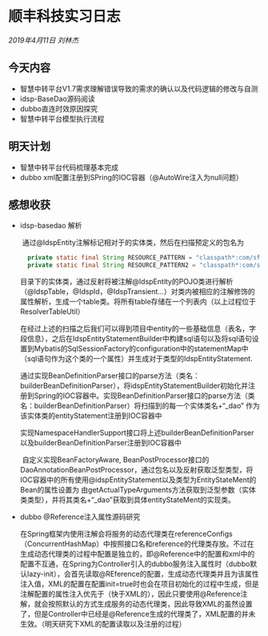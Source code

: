# 顺丰科技实习日志

*2019年4月11日 刘林杰*

## 今天内容

- 智慧中转平台V1.7需求理解错误导致的需求的确认以及代码逻辑的修改与自测
- idsp-BaseDao源码阅读
- dubbo直连时效原因探究
- 智慧中转平台模型执行流程

## 明天计划

- 智慧中转平台代码梳理基本完成
- dubbo xml配置注册到SPring的IOC容器（@AutoWire注入为null问题）

## 感想收获

- idsp-basedao 解析

  ​	通过@IdspEntity注解标记相对于的实体类，然后在扫描预定义的包名为

  ```java
  	private static final String RESOURCE_PATTERN = "classpath*:com/sf/**/entity/**/*.class";
  	private static final String RESOURCE_PATTERN2 = "classpath*:com/sf/**/model/**/*.class";
  ```

  ​	目录下的实体类，通过反射将被注解@IdspEntity的POJO类进行解析（@IdspTable，@IdspId，@IdspTransient...）对类内被相应的注解修饰的属性解析，生成一个table类。将所有table存储在一个列表内（以上过程位于ResolverTableUtil）

  ​	在经过上述的扫描之后我们可以得到项目中entity的一些基础信息（表名，字段信息），之后在IdspEntityStatementBuilder中构建sql语句以及将sql语句设置到Mybatis的SqlSessionFactory的configuration中的statementMap中（sql语句作为这个类的一个属性）并生成对于类型的IdspEntityStatement<T>.

  ​	通过实现BeanDefinitionParser接口的parse方法（类名：builderBeanDefinitionParser），将idspEntityStatementBuilder初始化并注册到Spring的IOC容器中。实现BeanDefinitionParser接口的parse方法（类名：builderBeanDefinitionParser）将扫描到的每一个实体类名+“_dao” 作为该实体类的entityStatement注册到IOC容器中

  ​	实现NamespaceHandlerSupport接口将上述builderBeanDefinitionParser以及builderBeanDefinitionParser注册到IOC容器中

  ​	自定义实现BeanFactoryAware, BeanPostProcessor接口的DaoAnnotationBeanPostProcessor，通过包名以及反射获取泛型类型，将IOC容器中的所有使用@idspEntityStatement以及类型为EntityStateMent的Bean的属性设置为 由getActualTypeArguments方法获取到泛型参数（实体类类型），并将其类名+“_dao”获取到具体entityStateMent的实现类。

- dubbo @Reference注入属性源码研究

  ​	在Spring框架内使用注解会将服务的动态代理类在referenceConfigs（ConcurrentHashMap）中按照接口名和reference的代理类存放。不过在生成动态代理类的过程中配置是独立的，即@Reference中的配置和xml中的配置不互通，在Spring为Controller引入的dubbo服务注入属性时（dubbo默认lazy-init），会首先读取@REference的配置，生成动态代理类并且为该属性注入值，XML的配置在配置init=true时也会在项目初始化的过程中生成，但是注解配置的属性注入优先于（快于XML的），因此只要使用@Reference注解，就会按照默认的方式生成服务的动态代理类，因此导致XML的虽然设置了，但是Controller中已经是@Reference生成的代理类了，XML配置的并未生效。（明天研究下XML的配置读取以及注册的过程）

  

  